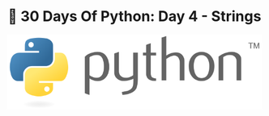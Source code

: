 <h1 align="center">🐍 30 Days Of Python: Day 4 - Strings</h1>

<p align="center">
    <img src="https://github.com/cjgamos/30-Days-of-Python/blob/main/img/729px-Python_logo_and_wordmark.svg.png">
</p>